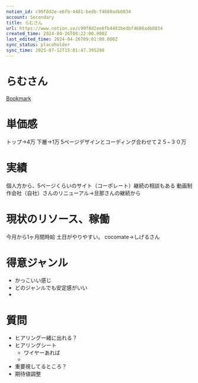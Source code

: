```yaml
---
notion_id: c99f8d2e-e6fb-4481-bedb-f4680adb0834
account: Secondary
title: らむさん
url: https://www.notion.so/c99f8d2ee6fb4481bedbf4680adb0834
created_time: 2024-04-26T08:22:00.000Z
last_edited_time: 2024-04-26T09:01:00.000Z
sync_status: placeholder
sync_time: 2025-07-12T15:01:47.395298
---
```

# らむさん

[Bookmark](https://www.canva.com/design/DAF4RluzdP4/eay5H4xuIztkPfmJk8nmWA/view)
# 単価感
トップ→4万
下層→1万
5ページデザインとコーディング合わせて２５−３０万
# 実績
個人方から、5ページくらいのサイト（コーポレート）継続の相談もある
動画制作会社（自社）さんのリニューアル→旦那さんの継続から
# 現状のリソース、稼働
今月から1ヶ月間時給
土日がやりやすい。
cocomate→しげるさん
# 得意ジャンル
- かっこいい感じ
- どのジャンルでも安定感がいい
- 
# 質問
- ヒアリング一緒に出れる？
- ヒアリングシート
  - ワイヤーあれば
  - 
- 重要視してるところ？
- 期待値調整
